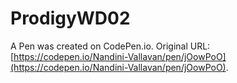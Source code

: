 # ProdigyWD02

A Pen was created on CodePen.io. Original URL: [https://codepen.io/Nandini-Vallavan/pen/jOowPoO](https://codepen.io/Nandini-Vallavan/pen/jOowPoO).

